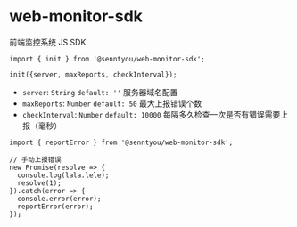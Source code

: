 # web-monitor-sdk

前端监控系统 JS SDK.

```
import { init } from '@senntyou/web-monitor-sdk';

init({server, maxReports, checkInterval});
```

- `server`: `String` `default: ''` 服务器域名配置
- `maxReports`: `Number` `default: 50` 最大上报错误个数
- `checkInterval`: `Number` `default: 10000` 每隔多久检查一次是否有错误需要上报（毫秒）

```
import { reportError } from '@senntyou/web-monitor-sdk';

// 手动上报错误
new Promise(resolve => {
  console.log(lala.lele);
  resolve(1);
}).catch(error => {
  console.error(error);
  reportError(error);
});
```
